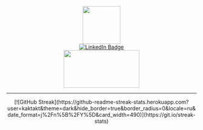 <div id="header" align="center">
  <img src="https://i.giphy.com/media/v1.Y2lkPTc5MGI3NjExdXR2YnVqNjVuamlvOXBwNXR1eW9zMzZzMXgyNHhiNWx0ZWFidG0wYyZlcD12MV9pbnRlcm5hbF9naWZfYnlfaWQmY3Q9cw/0lfqHNZwWM1hOvJ9CX/giphy.gif" width="100"/>
</div>
<div id="badges" align="center">
  <a href="https://vk.com/invite/AMKGDq4">
    <img src="https://img.shields.io/badge/Sicret-red?style=for-the-badge&logo=twitter&logoColor=white)" alt="LinkedIn Badge"/>
  </a>
</div>
<div id="badges" align="center">
  <img src="https://media.giphy.com/media/kAm4u0lhDCmXnugz6p/giphy.gif?cid=ecf05e47cbce8folpuwbvy03hxjje1kn3e36ribz9ly86y6b&ep=v1_gifs_related&rid=giphy.gif&ct=ts" width="200" height="100"/>
</div>

---
<div align="center">
  [![GitHub Streak](https://github-readme-streak-stats.herokuapp.com?user=kaktakt&theme=dark&hide_border=true&border_radius=0&locale=ru&date_format=j%2Fn%5B%2FY%5D&card_width=490)](https://git.io/streak-stats)
</div>
